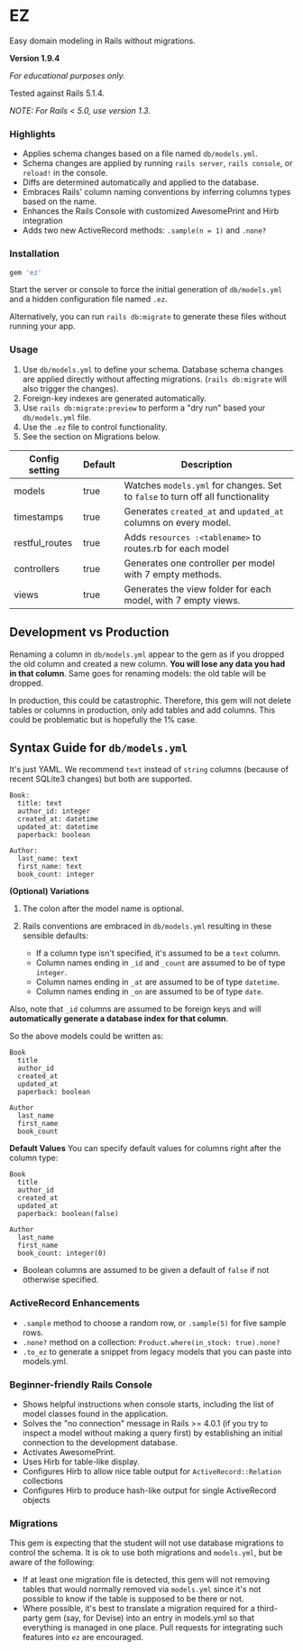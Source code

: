 # EZ

Easy domain modeling in Rails without migrations.  

**Version 1.9.4**

*For educational purposes only.*

Tested against Rails 5.1.4.

_NOTE: For Rails < 5.0, use version 1.3_.

### Highlights

* Applies schema changes based on a file named `db/models.yml`.  
* Schema changes are applied by running `rails server`, `rails console`, or `reload!` in the console.
* Diffs are determined automatically and applied to the database.  
* Embraces Rails' column naming conventions by inferring columns types based on the name.
* Enhances the Rails Console with customized AwesomePrint and Hirb integration
* Adds two new ActiveRecord methods: `.sample(n = 1)` and `.none?`


### Installation

```ruby
gem 'ez'
```

Start the server or console to force the initial generation of
`db/models.yml` and a hidden configuration file named `.ez`.

Alternatively, you can run `rails db:migrate` to generate these files without running your app.

### Usage

1. Use `db/models.yml` to define your schema. Database schema changes are applied directly without affecting migrations.  (`rails db:migrate` will also trigger the changes).
2. Foreign-key indexes are generated automatically.
3. Use `rails db:migrate:preview` to perform a "dry run" based your `db/models.yml` file.
4. Use the `.ez` file to control functionality.
5. See the section on Migrations below.


|Config setting|Default|Description|
|----|----|----|
|models|true|Watches `models.yml` for changes.  Set to `false` to turn off all functionality|
|timestamps|true|Generates `created_at` and `updated_at` columns on every model.
|restful_routes|true|Adds `resources :<tablename>` to routes.rb for each model|
|controllers|true|Generates one controller per model with 7 empty methods.
|views|true|Generates the view folder for each model, with 7 empty views.

## Development vs Production

Renaming a column in `db/models.yml` appear to the gem as if you dropped
the old column and created a new column.  **You will lose any data you
had in that column**.  Same goes for renaming models: the old table
will be dropped.

In production, this could be catastrophic.  Therefore, this gem will
not delete tables or columns in production, only add tables and add
columns.  This could be problematic but is hopefully the 1% case.


## Syntax Guide for `db/models.yml`

It's just YAML.  We recommend `text` instead of `string` columns (because of recent SQLite3 changes) but both are supported.

```
Book:
  title: text
  author_id: integer
  created_at: datetime
  updated_at: datetime
  paperback: boolean

Author:
  last_name: text
  first_name: text
  book_count: integer
```

**(Optional) Variations**

1. The colon after the model name is optional.

2. Rails conventions are embraced in `db/models.yml` resulting in these sensible defaults:

   * If a column type isn't specified, it's assumed to be a `text` column.
   * Column names ending in `_id` and `_count` are assumed to be of type `integer`.
   * Column names ending in `_at` are assumed to be of type `datetime`.
   * Column names ending in `_on` are assumed to be of type `date`.

Also, note that `_id` columns are assumed to be foreign keys and will **automatically generate a database index for that column**.

So the above models could be written as:

```
Book
  title
  author_id
  created_at
  updated_at
  paperback: boolean

Author
  last_name
  first_name
  book_count
```

**Default Values**
You can specify default values for columns right after the column type:

```
Book
  title
  author_id
  created_at
  updated_at
  paperback: boolean(false)

Author
  last_name
  first_name
  book_count: integer(0)
```

* Boolean columns are assumed to be given a default of `false` if not otherwise specified.


### ActiveRecord Enhancements

* `.sample` method to choose a random row, or `.sample(5)` for five sample rows.
* `.none?` method on a collection: `Product.where(in_stock: true).none?`
* `.to_ez` to generate a snippet from legacy models that you can paste into models.yml.


### Beginner-friendly Rails Console

* Shows helpful instructions when console starts, including the list of model classes found in the application.
* Solves the "no connection" message in Rails >= 4.0.1 (if you try to inspect a model without making a query first) by establishing an initial connection to the development database.
* Activates AwesomePrint.
* Uses Hirb for table-like display.
* Configures Hirb to allow nice table output for `ActiveRecord::Relation` collections
* Configures Hirb to produce hash-like output for single ActiveRecord objects


### Migrations

This gem is expecting that the student will not use database migrations
to control the schema.  It is ok to use both migrations
and `models.yml`, but be aware of the following:

* If at least one migration file is detected, this gem will not
removing tables that would normally removed via `models.yml` since
it's not possible to know if the table is supposed to be there or not.
* Where possible, it's best to translate a migration required for
a third-party gem (say, for Devise) into an entry in models.yml
so that everything is managed in one place.
Pull requests for integrating such features into `ez` are encouraged.
